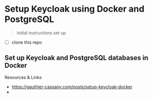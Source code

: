 # Setup Keycloak using Docker and PostgreSQL

> Initial instructions set up

- [ ] clone this repo

## Set up Keycloak and PostgreSQL databases in Docker

Resources & Links
- https://gauthier-cassany.com/posts/setup-keycloak-docker
-
